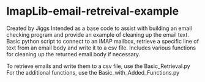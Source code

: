 # ImapLib-email-retreival-example
Created by Jiggs
Intended as a base code to assist with building an email checking program and provide an example of cleaning up the email text.
Basic python script to connect to an IMAP mailbox, retrieve a specific line of text from an email body and write it to a
csv file.
Includes various functions for cleaning up the returned email body if necessary.

To retrieve emails and write them to a csv file, use the Basic_Retrieval.py
For the additional functions, use the Basic_with_Added_Functions.py

